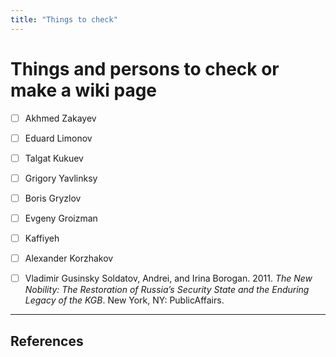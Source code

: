 ```yaml
---
title: "Things to check"
---
```


# Things and persons to check or make a wiki page

- [ ] Akhmed Zakayev 
- [ ] Eduard Limonov
- [ ] Talgat Kukuev
- [ ] Grigory Yavlinksy
- [ ] Boris Gryzlov
- [ ] Evgeny Groizman
- [ ] Kaffiyeh
- [ ] Alexander Korzhakov
- [ ] Vladimir Gusinsky
Soldatov, Andrei, and Irina Borogan. 2011. *The New Nobility: The Restoration of Russia’s Security State and the Enduring Legacy of the KGB*. New York, NY: PublicAffairs.



_ _ _

## References

[^1]: 


